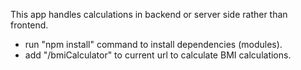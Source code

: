 This app handles calculations in backend or server side rather than frontend.
- run "npm install" command to install dependencies (modules).
- add "/bmiCalculator" to current url to calculate BMI calculations.
